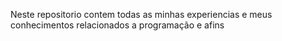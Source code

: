 Neste repositorio contem todas as minhas experiencias e meus conhecimentos relacionados a programação e afins
